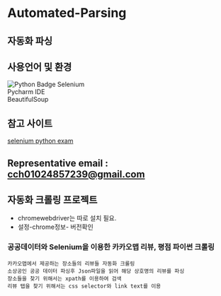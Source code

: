 # Automated-Parsing
## 자동화 파싱 

## 사용언어 및 환경
![Python Badge](https://img.shields.io/badge/-Python-9cf?style=flat-square&logo=Python)
Selenium  
Pycharm IDE  
BeautifulSoup

## 참고 사이트
[selenium python exam](https://selenium-python.readthedocs.io/locating-elements.html)

Representative email : cch01024857239@gmail.com
---

## 자동화 크롤링 프로젝트
* chromewebdriver는 따로 설치 필요.
* 설정-chrome정보- 버전확인

### 공공데이터와 Selenium을 이용한 카카오맵 리뷰, 평점 파이썬 크롤링
```text
카카오맵에서 제공하는 장소들의 리뷰들 자동화 크롤링 
소상공인 공공 데이터 파싱후 Json파일을 읽어 해당 상호명의 리뷰를 파싱 
장소들을 찾기 위해서는 xpath를 이용하여 검색
리뷰 탭을 찾기 위해서는 css selector와 link text를 이용
 
